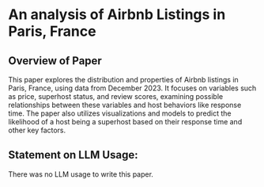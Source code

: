 # An analysis of Airbnb Listings in Paris, France

## Overview of Paper
This paper explores the distribution and properties of Airbnb listings in Paris, France, using data from December 2023. It focuses on variables such as price, superhost status, and review scores, examining possible relationships between these variables and host behaviors like response time. The paper also utilizes visualizations and models to predict the likelihood of a host being a superhost based on their response time and other key factors.

## Statement on LLM Usage:
There was no LLM usage to write this paper.

